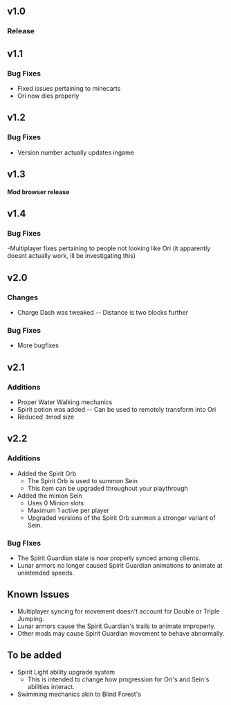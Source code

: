 ## v1.0
### Release
## v1.1
### Bug Fixes
- Fixed issues pertaining to minecarts
- Ori now dies properly
## v1.2
### Bug Fixes
- Version number actually updates ingame
## v1.3
#### Mod browser release
## v1.4
### Bug Fixes
-Multiplayer fixes pertaining to people not looking like Ori
(it apparently doesnt actually work, ill be investigating this)
## v2.0
### Changes
- Charge Dash was tweaked
-- Distance is two blocks further
### Bug Fixes
- More bugfixes
## v2.1
### Additions
- Proper Water Walking mechanics
- Spirit potion was added
-- Can be used to remotely transform into Ori
- Reduced .tmod size
## v2.2
### Additions
- Added the Spirit Orb
    - The Spirit Orb is used to summon Sein
    - This item can be upgraded throughout your playthrough
- Added the minion Sein
    - Uses 0 Minion slots
    - Maximum 1 active per player
    - Upgraded versions of the Spirit Orb summon a stronger variant of Sein.
### Bug FIxes
- The Spirit Guardian state is now properly synced among clients.
- Lunar armors no longer caused Spirit Guardian animations to animate at unintended speeds.

## Known Issues
- Multiplayer syncing for movement doesn't account for Double or Triple Jumping.
- Lunar armors cause the Spirit Guardian's trails to animate improperly.
- Other mods may cause Spirit Guardian movement to behave abnormally.

## To be added
- Spirit Light ability upgrade system
    - This is intended to change how progression for Ori's and Sein's abilities interact.
- Swimming mechanics akin to Blind Forest's


